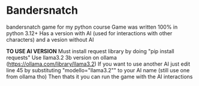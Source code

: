 # Bandersnatch
bandersnatch game for my python course
Game was written 100% in python 3.12+
Has a version with AI (used for interactions with other characters) and a vesion without AI

**TO USE AI VERSION**
  Must install request library by doing "pip install requests"
  Use llama3.2 3b version on ollama (https://ollama.com/library/llama3.2)
  If you want to use another AI just edit line 45 by substituting "modello="llama3.2"" to your AI name (still use one from ollama tho)
  Then thats it you can run the game with the AI interactions
